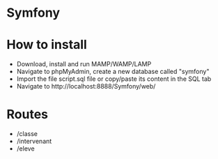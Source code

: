 Symfony
======

How to install 
======
* Download, install and run MAMP/WAMP/LAMP
* Navigate to phpMyAdmin, create a new database called "symfony"
* Import the file script.sql file or copy/paste its content in the SQL tab
* Navigate to http://localhost:8888/Symfony/web/


Routes
======
* /classe
* /intervenant
* /eleve
